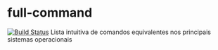 # full-command

[![Build Status](https://travis-ci.org/Eletrodos/full-command.svg?branch=master)](https://travis-ci.org/Eletrodos/full-command)
Lista intuitiva de comandos equivalentes nos principais sistemas operacionais
